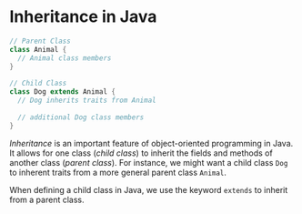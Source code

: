 # Inheritance in Java

```java
// Parent Class
class Animal {
  // Animal class members
}
 
// Child Class
class Dog extends Animal {
  // Dog inherits traits from Animal 
  
  // additional Dog class members
}
```

_Inheritance_ is an important feature of object-oriented programming in Java. It allows for one class (_child class_) to inherit the fields and methods of another class (_parent class_). For instance, we might want a child class `Dog` to inherent traits from a more general parent class `Animal`.

When defining a child class in Java, we use the keyword `extends` to inherit from a parent class.